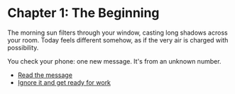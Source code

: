 # Chapter 1: The Beginning

The morning sun filters through your window, casting long shadows across your room. Today feels different somehow, as if the very air is charged with possibility.

You check your phone: one new message. It's from an unknown number.

- [Read the message](choice-1.md)
- [Ignore it and get ready for work](choice-2.md)
